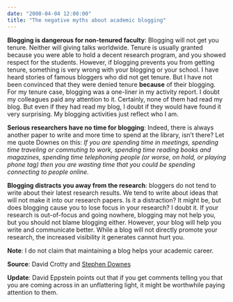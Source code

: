 ```yaml
---
date: "2008-04-04 12:00:00"
title: "The negative myths about academic blogging"
---
```




__Blogging is dangerous for non-tenured faculty__: Blogging will not get you tenure. Neither will giving talks worldwide. Tenure is usually granted because you were able to hold a decent research program, and you showed respect for the students. However, if blogging prevents you from getting tenure, something is very wrong with your blogging or your school. I have heard stories of famous bloggers who did not get tenure. But I have not been convinced that they were denied tenure __because__ of their blogging. For my tenure case, blogging was a one-liner in my activity report. I doubt my colleagues paid any attention to it. Certainly, none of them had read my blog. But even if they had read my blog, I doubt if they would have found it very surprising. My blogging activities just reflect who I am.

__Serious researchers have no time for blogging__: Indeed, there is always another paper to write and more time to spend at the library, isn&rsquo;t there? Let me quote Downes on this: <em>If you are spending time in meetings, spending time traveling or commuting to work, spending time reading books and magazines, spending time telephoning people (or worse, on hold, or playing phone tag) then you are wasting time that you could be spending connecting to people online.</em>

__Blogging distracts you away from the research__: bloggers do not tend to write about their latest research results. We tend to write about ideas that will not make it into our research papers. Is it a distraction? It might be, but does blogging cause you to lose focus in your research? I doubt it. If your research is out-of-focus and going nowhere, blogging may not help you, but you should not blame blogging either. However, your blog will help you write and communicate better. While a blog will not directly promote your research, the increased visibility it generates cannot hurt you.

__Note__: I do not claim that maintaining a blog helps your academic career.

__Source__: David Crotty and [Stephen Downes](https://lisaneal.wordpress.com/2008/04/03/seven-habits-of-highly-connected-people-by-stephen-downes-guest-contributor/)

__Update__: David Eppstein points out that if you get comments telling you that you are coming across in an unflattering light, it might be worthwhile paying attention to them.

